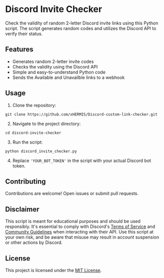 # Discord Invite Checker

Check the validity of random 2-letter Discord invite links using this Python script. The script generates random codes and utilizes the Discord API to verify their status.

## Features

- Generates random 2-letter invite codes
- Checks the validity using the Discord API
- Simple and easy-to-understand Python code
- Sends the Available and Unavailble links to a webhook
## Usage

1. Clone the repository:

```
git clone https://github.com/xHERMIS/Discord-custom-link-checker.git
```

2. Navigate to the project directory:

```
cd discord-invite-checker
```

3. Run the script:

```
python discord_invite_checker.py
```

4. Replace `'YOUR_BOT_TOKEN'` in the script with your actual Discord bot token.

## Contributing

Contributions are welcome! Open issues or submit pull requests.

## Disclaimer

This script is meant for educational purposes and should be used responsibly. It's essential to comply with Discord's [Terms of Service](https://discord.com/terms) and [Community Guidelines](https://discord.com/guidelines) when interacting with their API. Use this script at your own risk, and be aware that misuse may result in account suspension or other actions by Discord.

## License

This project is licensed under the [MIT License](LICENSE).

